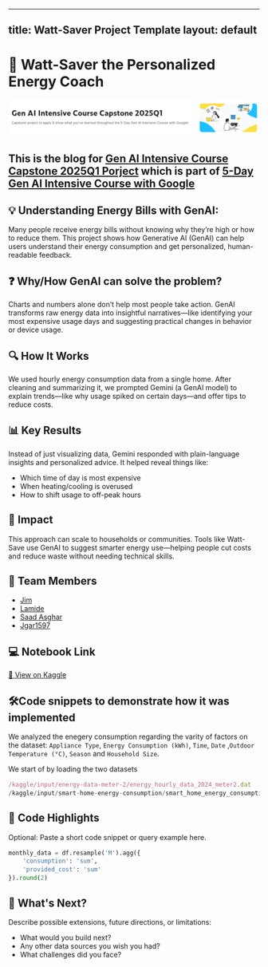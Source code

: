 
---
title: Watt-Saver Project Template
layout: default
---

# 🧠 Watt-Saver the Personalized Energy Coach
![header](/Images/header.png)

## This is the blog for [Gen AI Intensive Course Capstone 2025Q1 Porject](https://www.kaggle.com/competitions/gen-ai-intensive-course-capstone-2025q1) which is part of [5-Day Gen AI Intensive Course with Google](https://rsvp.withgoogle.com/events/google-generative-ai-intensive_2025q1)


## 💡 Understanding Energy Bills with GenAI:

Many people receive energy bills without knowing why they’re high or how to reduce them. This project shows how Generative AI (GenAI) can help users understand their energy consumption and get personalized, human-readable feedback.

## ❓ Why/How GenAI can solve the problem?

Charts and numbers alone don’t help most people take action. GenAI transforms raw energy data into insightful narratives—like identifying your most expensive usage days and suggesting practical changes in behavior or device usage.

## 🔍 How It Works
We used hourly energy consumption data from a single home. After cleaning and summarizing it, we prompted Gemini (a GenAI model) to explain trends—like why usage spiked on certain days—and offer tips to reduce costs.

## 📊 Key Results
Instead of just visualizing data, Gemini responded with plain-language insights and personalized advice. It helped reveal things like:
- Which time of day is most expensive
- When heating/cooling is overused
- How to shift usage to off-peak hours

## 🚀 Impact
This approach can scale to households or communities. Tools like Watt-Save use GenAI to suggest smarter energy use—helping people cut costs and reduce waste without needing technical skills.
## 👥 Team Members

- [Jim](https://www.kaggle.com/jimkwikx)
- [Lamide](https://www.kaggle.com/olamidek)
- [Saad Asghar](https://www.kaggle.com/saadasghar) 
- [Jgar1597](https://www.kaggle.com/jgar1597)

## 💻 Notebook Link

[🔗 View on Kaggle](https://www.kaggle.com/code/jimkwikx/watt-saver-personalized-energy-jim?scriptVersionId=234347328)  

## 🛠️Code snippets to demonstrate how it was implemented

We analyzed the enegery consumption regarding the varity of factors on the dataset:  `Appliance Type`, `Energy Consumption (kWh)`, `Time`, `Date` ,`Outdoor Temperature (°C)`, `Season`  and `Household Size`.

We start of by loading the two datasets

```js
/kaggle/input/energy-data-meter-2/energy_hourly_data_2024_meter2.dat
/kaggle/input/smart-home-energy-consumption/smart_home_energy_consumption_large.csv
```

## 🧪 Code Highlights

Optional: Paste a short code snippet or query example here.

```python
monthly_data = df.resample('M').agg({
    'consumption': 'sum',
    'provided_cost': 'sum'
}).round(2)
```

## 🔮 What's Next?

Describe possible extensions, future directions, or limitations:
- What would you build next?
- Any other data sources you wish you had?
- What challenges did you face?
